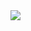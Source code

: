 
<picture>
<source 
  srcset="https://github-readme-stats.vercel.app/api?username=samsonmobisa&show_icons=true&theme=dark"
  media="(prefers-color-scheme: dark)"
/>
<source
  srcset="https://github-readme-stats.vercel.app/api?username=samsonmobisa&show_icons=true"
  media="(prefers-color-scheme: light), (prefers-color-scheme: no-preference)"
/>
<img src="https://github-readme-stats.vercel.app/api?username=samsonmobisa&show_icons=true" />
</picture>

